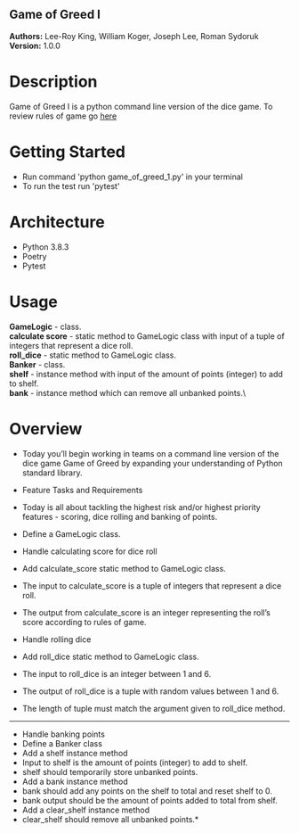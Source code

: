 ## Game of Greed I

**Authors:** Lee-Roy King, William Koger, Joseph Lee, Roman Sydoruk **Version:** 1.0.0

# Description

Game of Greed I is a python command line version of the dice game. To review rules of game go [here](https://en.wikipedia.org/wiki/Dice_10000)

# Getting Started

* Run command 'python game_of_greed_1.py' in your terminal
* To run the test run 'pytest'

# Architecture

* Python 3.8.3
* Poetry
* Pytest

# Usage 
**GameLogic** - class.\
**calculate score** - static method to GameLogic class with input of a tuple of integers that represent a dice roll.\
**roll_dice** - static method to GameLogic class.\
**Banker** - class.\
**shelf** - instance method with input of the amount of points (integer) to add to shelf.\
**bank** - instance method which can remove all unbanked points.\



# Overview
* Today you’ll begin working in teams on a command line version of the dice game Game of Greed by expanding your understanding of Python standard library.

* Feature Tasks and Requirements
* Today is all about tackling the highest risk and/or highest priority features - scoring, dice rolling and banking of points.
* Define a GameLogic class.
* Handle calculating score for dice roll
* Add calculate_score static method to GameLogic class.
* The input to calculate_score is a tuple of integers that represent a dice roll.
* The output from calculate_score is an integer representing the roll’s score according to rules of game.
* Handle rolling dice
* Add roll_dice static method to GameLogic class.
* The input to roll_dice is an integer between 1 and 6.
* The output of roll_dice is a tuple with random values between 1 and 6.
* The length of tuple must match the argument given to roll_dice method.
**********************************************
* Handle banking points
* Define a Banker class
* Add a shelf instance method
* Input to shelf is the amount of points (integer) to add to shelf.
* shelf should temporarily store unbanked points.
* Add a bank instance method
* bank should add any points on the shelf to total and reset shelf to 0.
* bank output should be the amount of points added to total from shelf.
* Add a clear_shelf instance method
* clear_shelf should remove all unbanked points.* 
